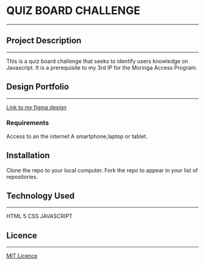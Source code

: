 # QUIZ BOARD CHALLENGE
---
## Project Description
---
This is a quiz board challenge that seeks to identify users knowledge on Javascript.
It is a prerequisite to my 3rd IP for the Moringa Access Program.

## Design Portfolio
---
[Link to my figma design](https://www.figma.com/file/A9R84y4266XuFHoZiEGyxs/Untitled?node-id=0%3A1)

### Requirements
Access to an the internet
A smartphone,laptop or tablet.

## Installation
Clone the repo to your local computer.
Fork the repo to appear in your list of repositories.

## Technology Used
---
HTML 5
CSS
JAVASCRIPT

## Licence
---
[MIT Licence](LICENSE)
